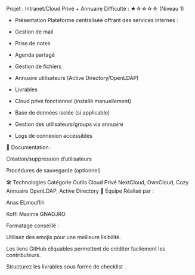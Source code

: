 Projet : Intranet/Cloud Privé + Annuaire
Difficulté : ★☆☆☆☆ (Niveau 1)

- Présentation
Plateforme centralisée offrant des services internes :

- Gestion de mail

- Prise de notes

- Agenda partagé

- Gestion de fichiers

- Annuaire utilisateurs (Active Directory/OpenLDAP)

- Livrables
- Cloud privé fonctionnel (installé manuellement)

- Base de données isolée (si applicable)

- Gestion des utilisateurs/groups via annuaire

- Logs de connexion accessibles

📄 Documentation :

Création/suppression d’utilisateurs

Procédures de sauvegarde (optionnel)

🛠️ Technologies
Catégorie	Outils
Cloud Privé	NextCloud, OwnCloud, Cozy
Annuaire	OpenLDAP, Active Directory
👥 Équipe
Réalisé par :

Anas ELmouflih

Koffi Maxime GNADJRO

Formatage conseillé :

Utilisez des emojis pour une meilleure lisibilité.

Les liens GitHub cliquables permettent de créditer facilement les contributeurs.

Structurez les livrables sous forme de checklist .
